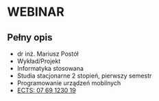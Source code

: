 # WEBINAR

## Pełny opis

- dr inż. Mariusz Postół
- Wykład/Projekt
- Informatyka stosowana
- Studia stacjonarne 2 stopień, pierwszy semestr
- Programowanie urządzeń mobilnych
- [ECTS: 07 69 1230 19](https://programy.p.lodz.pl/ectslabel-web/przedmiot_3.jsp?l=pl&idPrzedmiotu=172860&pkId=1149&s=1&t=1&j=0&w=informatyka%20stosowana%20%22Opis%20Przedmiotu%22)
